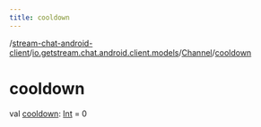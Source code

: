 ```yaml
---
title: cooldown
---
```

/[stream-chat-android-client](../../index.md)/[io.getstream.chat.android.client.models](../index.md)/[Channel](index.md)/[cooldown](cooldown.md)  
  
  
  
# cooldown  
val [cooldown](cooldown.md): [Int](https://kotlinlang.org/api/latest/jvm/stdlib/kotlin/-int/index.html) = 0
